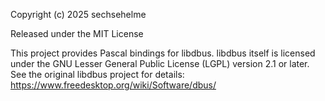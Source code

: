 Copyright (c) 2025 sechsehelme

Released under the MIT License

This project provides Pascal bindings for libdbus.
libdbus itself is licensed under the GNU Lesser General Public License (LGPL) version 2.1 or later.
See the original libdbus project for details: https://www.freedesktop.org/wiki/Software/dbus/
